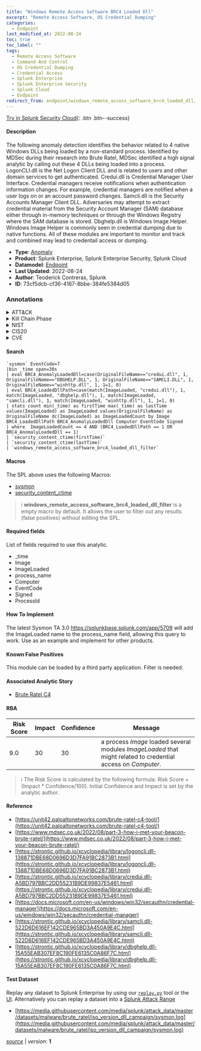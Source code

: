 ```yaml
---
title: "Windows Remote Access Software BRC4 Loaded Dll"
excerpt: "Remote Access Software, OS Credential Dumping"
categories:
  - Endpoint
last_modified_at: 2022-08-24
toc: true
toc_label: ""
tags:
  - Remote Access Software
  - Command And Control
  - OS Credential Dumping
  - Credential Access
  - Splunk Enterprise
  - Splunk Enterprise Security
  - Splunk Cloud
  - Endpoint
redirect_from: endpoint/windows_remote_access_software_brc4_loaded_dll/
---
```




[Try in Splunk Security Cloud](https://www.splunk.com/en_us/cyber-security.html){: .btn .btn--success}

#### Description

The following anomaly detection identifies the behavior related to 4 native Windows DLLs being loaded by a non-standard process. Identified by MDSec during their research into Brute Ratel, MDSec identified a high signal analytic by calling out these 4 DLLs being loaded into a process. LogonCLI.dll is the Net Logon Client DLL and is related to users and other domain services to get authenticated. Credui.dll is Credential Manager User Interface. Credential managers receive notifications when authentication information changes. For example, credential managers are notified when a user logs on or an account password changes. Samcli.dll is the Security Accounts Manager Client DLL. Adversaries may attempt to extract credential material from the Security Account Manager (SAM) database either through in-memory techniques or through the Windows Registry where the SAM database is stored. Dbghelp.dll is Windows Image Helper. Windows Image Helper is commonly seen in credential dumping due to native functions. All of these modules are important to monitor and track and combined may lead to credentail access or dumping.

- **Type**: [Anomaly](https://github.com/splunk/security_content/wiki/Detection-Analytic-Types)
- **Product**: Splunk Enterprise, Splunk Enterprise Security, Splunk Cloud
- **Datamodel**: [Endpoint](https://docs.splunk.com/Documentation/CIM/latest/User/Endpoint)
- **Last Updated**: 2022-08-24
- **Author**: Teoderick Contreras, Splunk
- **ID**: 73cf5dcb-cf36-4167-8bbe-384fe5384d05

### Annotations
<details>
  <summary>ATT&CK</summary>

<div markdown="1">

#### [ATT&CK](https://attack.mitre.org/)

| ID          | Technique   | Tactic         |
| ----------- | ----------- |--------------- |
| [T1219](https://attack.mitre.org/techniques/T1219/) | Remote Access Software | Command And Control |

| [T1003](https://attack.mitre.org/techniques/T1003/) | OS Credential Dumping | Credential Access |

</div>
</details>


<details>
  <summary>Kill Chain Phase</summary>

<div markdown="1">

* Exploitation


</div>
</details>


<details>
  <summary>NIST</summary>

<div markdown="1">

* DE.CM



</div>
</details>

<details>
  <summary>CIS20</summary>

<div markdown="1">

* CIS 3
* CIS 5
* CIS 16



</div>
</details>

<details>
  <summary>CVE</summary>

<div markdown="1">


</div>
</details>


#### Search

```
`sysmon` EventCode=7 
|bin _time span=30s 
| eval BRC4_AnomalyLoadedDll=case(OriginalFileName=="credui.dll", 1, OriginalFileName=="DBGHELP.DLL", 1, OriginalFileName=="SAMCLI.DLL", 1, OriginalFileName=="winhttp.dll", 1, 1=1, 0) 
| eval BRC4_LoadedDllPath=case(match(ImageLoaded, "credui.dll"), 1, match(ImageLoaded, "dbghelp.dll"), 1, match(ImageLoaded, "samcli.dll"), 1, match(ImageLoaded, "winhttp.dll"), 1, 1=1, 0) 
| stats count min(_time) as firstTime max(_time) as lastTime values(ImageLoaded) as ImageLoaded values(OriginalFileName) as OriginalFileName dc(ImageLoaded) as ImageLoadedCount by Image  BRC4_LoadedDllPath BRC4_AnomalyLoadedDll Computer EventCode Signed 
| where  ImageLoadedCount == 4 AND (BRC4_LoadedDllPath == 1 OR BRC4_AnomalyLoadedDll == 1) 
| `security_content_ctime(firstTime)` 
| `security_content_ctime(lastTime)` 
| `windows_remote_access_software_brc4_loaded_dll_filter`
```

#### Macros
The SPL above uses the following Macros:
* [sysmon](https://github.com/splunk/security_content/blob/develop/macros/sysmon.yml)
* [security_content_ctime](https://github.com/splunk/security_content/blob/develop/macros/security_content_ctime.yml)

> :information_source:
> **windows_remote_access_software_brc4_loaded_dll_filter** is a empty macro by default. It allows the user to filter out any results (false positives) without editing the SPL.



#### Required fields
List of fields required to use this analytic.
* _time
* Image
* ImageLoaded
* process_name
* Computer
* EventCode
* Signed
* ProcessId



#### How To Implement
The latest Sysmon TA 3.0 https://splunkbase.splunk.com/app/5709 will add the ImageLoaded name to the process_name field, allowing this query to work. Use as an example and implement for other products.
#### Known False Positives
This module can be loaded by a third party application. Filter is needed.

#### Associated Analytic Story
* [Brute Ratel C4](/stories/brute_ratel_c4)




#### RBA

| Risk Score  | Impact      | Confidence   | Message      |
| ----------- | ----------- |--------------|--------------|
| 9.0 | 30 | 30 | a process $Image$ loaded several modules $ImageLoaded$ that might related to credential access on $Computer$. |


> :information_source:
> The Risk Score is calculated by the following formula: Risk Score = (Impact * Confidence/100). Initial Confidence and Impact is set by the analytic author.


#### Reference

* [https://unit42.paloaltonetworks.com/brute-ratel-c4-tool/](https://unit42.paloaltonetworks.com/brute-ratel-c4-tool/)
* [https://www.mdsec.co.uk/2022/08/part-3-how-i-met-your-beacon-brute-ratel/](https://www.mdsec.co.uk/2022/08/part-3-how-i-met-your-beacon-brute-ratel/)
* [https://strontic.github.io/xcyclopedia/library/logoncli.dll-138871DBE68D0696D3D7FA91BC2873B1.html](https://strontic.github.io/xcyclopedia/library/logoncli.dll-138871DBE68D0696D3D7FA91BC2873B1.html)
* [https://strontic.github.io/xcyclopedia/library/credui.dll-A5BD797BBC2DD55231B9DE99837E5461.html](https://strontic.github.io/xcyclopedia/library/credui.dll-A5BD797BBC2DD55231B9DE99837E5461.html)
* [https://docs.microsoft.com/en-us/windows/win32/secauthn/credential-manager](https://docs.microsoft.com/en-us/windows/win32/secauthn/credential-manager)
* [https://strontic.github.io/xcyclopedia/library/samcli.dll-522D6D616EF142CDE965BD3A450A9E4C.html](https://strontic.github.io/xcyclopedia/library/samcli.dll-522D6D616EF142CDE965BD3A450A9E4C.html)
* [https://strontic.github.io/xcyclopedia/library/dbghelp.dll-15A55EAB307EF8C190FE6135C0A86F7C.html](https://strontic.github.io/xcyclopedia/library/dbghelp.dll-15A55EAB307EF8C190FE6135C0A86F7C.html)



#### Test Dataset
Replay any dataset to Splunk Enterprise by using our [`replay.py`](https://github.com/splunk/attack_data#using-replaypy) tool or the [UI](https://github.com/splunk/attack_data#using-ui).
Alternatively you can replay a dataset into a [Splunk Attack Range](https://github.com/splunk/attack_range#replay-dumps-into-attack-range-splunk-server)

* [https://media.githubusercontent.com/media/splunk/attack_data/master/datasets/malware/brute_ratel/iso_version_dll_campaign/sysmon.log](https://media.githubusercontent.com/media/splunk/attack_data/master/datasets/malware/brute_ratel/iso_version_dll_campaign/sysmon.log)



[*source*](https://github.com/splunk/security_content/tree/develop/detections/endpoint/windows_remote_access_software_brc4_loaded_dll.yml) \| *version*: **1**